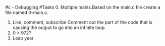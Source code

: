 #c - Debugging
#Tasks
0. Multiple mains.Based on the main.c file create a file named 0-main.c.
1. Like, comment, subscribe Comment out the part of the code that is causing the output to go into an infinite loop. 
2. 0 > 972?
3. Leap year
